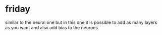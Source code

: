 # friday
similar to the neural one but in this one it is possible to add as many layers as you want and also add bias to the neurons
